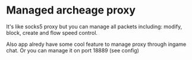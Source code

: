 # Managed archeage proxy

It's like socks5 proxy but you can manage all packets including: modify, block, create and flow speed control.

Also app alredy have some cool feature to manage proxy through ingame chat.
Or you can manage it on port 18889 (see config)
